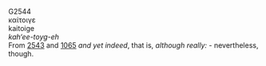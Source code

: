 <body>
  <p>G2544<br>  καίτοιγε  <br> kaitoige  <br><i>kah‘ee-toyg-eh </i><br>From <a href="g2543.htm">2543</a> and <a href="g1065.htm">1065</a>  <i>and</i> <i>yet</i> <i>indeed</i>, that is, <i>although</i> <i>really:</i> - nevertheless, though.<br></p>
 </body>